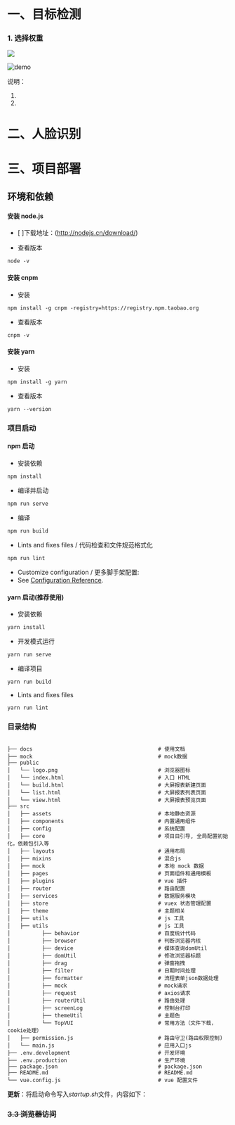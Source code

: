 # 一、目标检测

### 1. 选择权重

<img src='public/assets/demo.png' />

![demo](https://github.com/lanmingyi/cv-vue/public/assets/detection.gif)

说明：

1. 
2. 

# 二、人脸识别

# 三、项目部署

## 环境和依赖

#### 安装 node.js

- [ ]下载地址：(http://nodejs.cn/download/)

- 查看版本

```
node -v
```

#### 安装 cnpm

- 安装

```
npm install -g cnpm -registry=https://registry.npm.taobao.org
```

- 查看版本

```
cnpm -v
```

#### 安装 yarn

- 安装

```
npm install -g yarn
```

- 查看版本

```
yarn --version
```

### 项目启动
#### npm 启动

- 安装依赖

```
npm install
```

- 编译并启动

```
npm run serve
```

- 编译

```
npm run build
```

- Lints and fixes files / 代码检查和文件规范格式化

```
npm run lint
```

- Customize configuration / 更多脚手架配置:
- See [Configuration Reference](https://cli.vuejs.org/config/).


#### yarn 启动(推荐使用)

- 安装依赖

```
yarn install
```

- 开发模式运行

```
yarn run serve
```

- 编译项目

```
yarn run build
```

- Lints and fixes files

```
yarn run lint
```



### 目录结构

```

├── docs                                        # 使用文档
├── mock                                        # mock数据
├── public
│   └── logo.png                                # 浏览器图标
│   └── index.html                              # 入口 HTML
│   └── build.html                              # 大屏报表新建页面
│   └── list.html                               # 大屏报表列表页面
│   └── view.html                               # 大屏报表预览页面
├── src
│   ├── assets                                  # 本地静态资源
│   ├── components                              # 内置通用组件
│   ├── config                                  # 系统配置
│   ├── core                                    # 项目目引导, 全局配置初始化，依赖包引入等
│   ├── layouts                                 # 通用布局
│   ├── mixins                                  # 混合js
│   ├── mock                                    # 本地 mock 数据
│   ├── pages                                   # 页面组件和通用模板
│   ├── plugins                                 # vue 插件
│   ├── router                                  # 路由配置
│   ├── services                                # 数据服务模块
│   ├── store                                   # vuex 状态管理配置
│   ├── theme                                   # 主题相关
│   ├── utils                                   # js 工具
│   ├── utils                                   # js 工具
│          ├── behavior                         # 百度统计代码
│          ├── browser                          # 判断浏览器内核
│          ├── device                           # 媒体查询domUtil
│          ├── domUtil                          # 修改浏览器标题
│          ├── drag                             # 弹窗拖拽
│          ├── filter                           # 日期时间处理
│          ├── formatter                        # 流程表单json数据处理
│          ├── mock                             # mock请求
│          ├── request                          # axios请求
│          ├── routerUtil                       # 路由处理
│          ├── screenLog                        # 控制台打印
│          ├── themeUtil                        # 主题色
│          └── TopVUI                           # 常用方法（文件下载，cookie处理）
│   ├── permission.js                           # 路由守卫(路由权限控制)
│   └── main.js                                 # 应用入口js
├── .env.development                            # 开发环境
├── .env.production                             # 生产环境
├── package.json                                # package.json
├── README.md                                   # README.md
└── vue.config.js                               # vue 配置文件

```

**更新**：将启动命令写入*startup.sh*文件，内容如下：

### ~~3.3 浏览器访问~~
